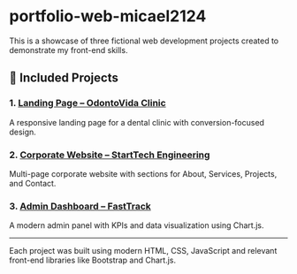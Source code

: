 # portfolio-web-micael2124

This is a showcase of three fictional web development projects created to demonstrate my front-end skills.

## 🚀 Included Projects

### 1. [Landing Page – OdontoVida Clinic](https://micael2124.github.io/Landing-Page-Clinica-OdontoVida/)
A responsive landing page for a dental clinic with conversion-focused design.

### 2. [Corporate Website – StartTech Engineering](https://micael2124.github.io/StartTech-Engenharia-Site/)
Multi-page corporate website with sections for About, Services, Projects, and Contact.

### 3. [Admin Dashboard – FastTrack](https://micael2124.github.io/Dashboard-Sistema-de-Vendas-FastTrack/)
A modern admin panel with KPIs and data visualization using Chart.js.

---

Each project was built using modern HTML, CSS, JavaScript and relevant front-end libraries like Bootstrap and Chart.js.
